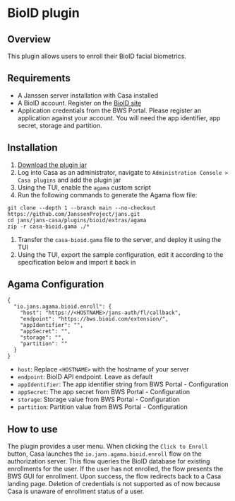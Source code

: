 # BioID plugin

## Overview
This plugin allows users to enroll their BioID facial biometrics. 

## Requirements
- A Janssen server installation with Casa installed
- A BioID account. Register on the [BioID site](https://bwsportal.bioid.com/register) 
- Application credentials from the BWS Portal. Please register an application against your account. You will need the app identifier, app secret, storage and partition. 

## Installation

1. [Download the plugin jar]()
1. Log into Casa as an administrator, navigate to `Administration Console > Casa plugins` and add the plugin jar
1. Using the TUI, enable the `agama` custom script
1. Run the following commands to generate the Agama flow file:

```
git clone --depth 1 --branch main --no-checkout https://github.com/JanssenProject/jans.git
cd jans/jans-casa/plugins/bioid/extras/agama
zip -r casa-bioid.gama ./*
```
1. Transfer the `casa-bioid.gama` file to the server, and deploy it using the TUI
1. Using the TUI, export the sample configuration, edit it according to the specification below and import it back in

## Agama Configuration
```
{
  "io.jans.agama.bioid.enroll": {
    "host": "https://<HOSTNAME>/jans-auth/fl/callback",
    "endpoint": "https://bws.bioid.com/extension/",
    "appIdentifier": "",
    "appSecret": "",
    "storage": "",
    "partition": ""
  }
}
```
- `host`: Replace `<HOSTNAME>` with the hostname of your server
- `endpoint`: BioID API endpoint. Leave as default
- `appIdentifier`: The app identifier string from BWS Portal - Configuration
- `appSecret`: The app secret from BWS Portal - Configuration
- `storage`: Storage value from BWS Portal - Configuration
- `partition`: Partition value from BWS Portal - Configuration

## How to use
The plugin provides a user menu. When clicking the `Click to Enroll` button, Casa launches the `io.jans.agama.bioid.enroll` flow on the authorization server. This flow queries the BioID database for existing enrollments for the user. If the user has not enrolled, the flow presents the BWS GUI for enrollment. Upon success, the flow redirects back to a Casa landing page. Deletion of credentials is not supported as of now because Casa is unaware of enrollment status of a user.
